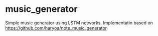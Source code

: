 # music_generator
Simple music generator using LSTM networks.
Implementatin based on https://github.com/haryoa/note_music_generator.
